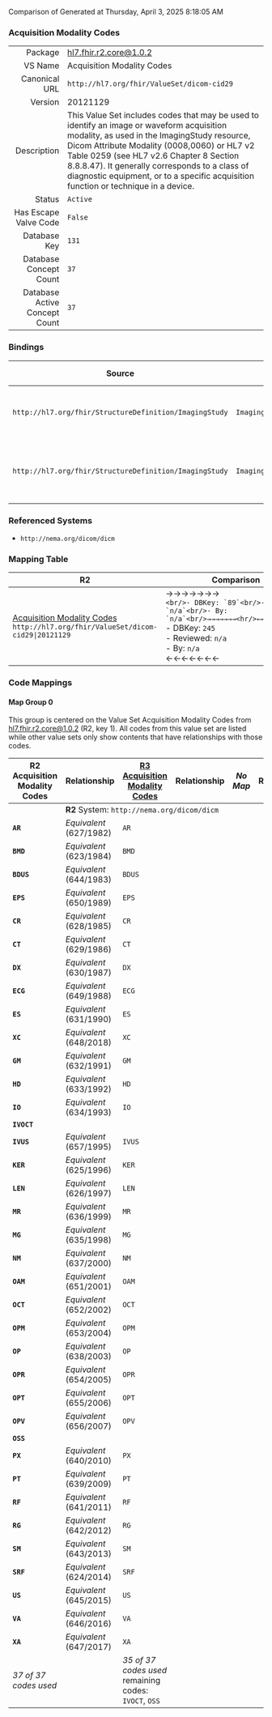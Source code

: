 Comparison of 
Generated at Thursday, April 3, 2025 8:18:05 AM

### Acquisition Modality Codes

|      |     |
| ---: | --- |
| Package | hl7.fhir.r2.core@1.0.2 |
| VS Name | Acquisition Modality Codes |
| Canonical URL | `http://hl7.org/fhir/ValueSet/dicom-cid29` |
| Version | 20121129 |
| Description | This Value Set includes codes that may be used to identify an image or waveform acquisition modality, as used in the ImagingStudy resource, Dicom  Attribute Modality (0008,0060) or HL7 v2 Table 0259 (see HL7 v2.6 Chapter 8 Section 8.8.8.47). It generally corresponds to a class of diagnostic equipment, or to a specific acquisition function or technique in a device. |
| Status | `Active` |
| Has Escape Valve Code | `False` |
| Database Key | `131` |
| Database Concept Count | `37` |
| Database Active Concept Count | `37` |
### Bindings

| Source | Element | Binding | Strength | Element Short |
| ------ | ------- | ------- | -------- | ------------- |
| `http://hl7.org/fhir/StructureDefinition/ImagingStudy` | `ImagingStudy.modalityList` | `http://hl7.org/fhir/ValueSet/dicom-cid29` | `Extensible` | All series modality if actual acquisition modalities |
| `http://hl7.org/fhir/StructureDefinition/ImagingStudy` | `ImagingStudy.series.modality` | `http://hl7.org/fhir/ValueSet/dicom-cid29` | `Extensible` | The modality of the instances in the series |

### Referenced Systems

* `http://nema.org/dicom/dicm`
### Mapping Table

| R2 | Comparison | R3 | Comparison | R4 | Comparison | R4B | Comparison | R5
| --- | --- | --- | --- | --- | --- | --- | --- | ---
| [Acquisition Modality Codes](/docs/R2/ValueSets/AcquisitionModalityCodes.md)<br/> `http://hl7.org/fhir/ValueSet/dicom-cid29\|20121129` | →→→→→→→<br/>``<br/>- DBKey: `89`<br/>- Reviewed: `n/a`<br/>- By: `n/a`<br/>→→→→→→→<hr/>←←←←←←←<br/>``<br/>- DBKey: `245`<br/>- Reviewed: `n/a`<br/>- By: `n/a`<br/>←←←←←←←| [Acquisition Modality Codes](/docs/R3/ValueSets/AcquisitionModalityCodes.md)<br/> `http://hl7.org/fhir/ValueSet/dicom-cid29\|20121129` | <br/>*no map*<br/><hr/><br/>*no map*<br/>| | | | | | 
### Code Mappings


#### Map Group 0

This group is centered on the Value Set Acquisition Modality Codes from hl7.fhir.r2.core@1.0.2 (R2, key 1).
All codes from this value set are listed while other value sets only show contents that have relationships with those codes.

| R2 Acquisition Modality Codes| Relationship | [R3 Acquisition Modality Codes](/docs/R3/ValueSets/AcquisitionModalityCodes.md)| Relationship | *No Map* | Relationship | *No Map* | Relationship | *No Map* 
| --- | --- | --- | --- | --- | --- | --- | --- | ---
| <td colspan="8">**R2** System: `http://nema.org/dicom/dicm`
| **`AR`**| _Equivalent_ <br/>(627/1982)| `AR`| | | | | | | 
| **`BMD`**| _Equivalent_ <br/>(623/1984)| `BMD`| | | | | | | 
| **`BDUS`**| _Equivalent_ <br/>(644/1983)| `BDUS`| | | | | | | 
| **`EPS`**| _Equivalent_ <br/>(650/1989)| `EPS`| | | | | | | 
| **`CR`**| _Equivalent_ <br/>(628/1985)| `CR`| | | | | | | 
| **`CT`**| _Equivalent_ <br/>(629/1986)| `CT`| | | | | | | 
| **`DX`**| _Equivalent_ <br/>(630/1987)| `DX`| | | | | | | 
| **`ECG`**| _Equivalent_ <br/>(649/1988)| `ECG`| | | | | | | 
| **`ES`**| _Equivalent_ <br/>(631/1990)| `ES`| | | | | | | 
| **`XC`**| _Equivalent_ <br/>(648/2018)| `XC`| | | | | | | 
| **`GM`**| _Equivalent_ <br/>(632/1991)| `GM`| | | | | | | 
| **`HD`**| _Equivalent_ <br/>(633/1992)| `HD`| | | | | | | 
| **`IO`**| _Equivalent_ <br/>(634/1993)| `IO`| | | | | | | 
| **`IVOCT`**| | | | | | | | | 
| **`IVUS`**| _Equivalent_ <br/>(657/1995)| `IVUS`| | | | | | | 
| **`KER`**| _Equivalent_ <br/>(625/1996)| `KER`| | | | | | | 
| **`LEN`**| _Equivalent_ <br/>(626/1997)| `LEN`| | | | | | | 
| **`MR`**| _Equivalent_ <br/>(636/1999)| `MR`| | | | | | | 
| **`MG`**| _Equivalent_ <br/>(635/1998)| `MG`| | | | | | | 
| **`NM`**| _Equivalent_ <br/>(637/2000)| `NM`| | | | | | | 
| **`OAM`**| _Equivalent_ <br/>(651/2001)| `OAM`| | | | | | | 
| **`OCT`**| _Equivalent_ <br/>(652/2002)| `OCT`| | | | | | | 
| **`OPM`**| _Equivalent_ <br/>(653/2004)| `OPM`| | | | | | | 
| **`OP`**| _Equivalent_ <br/>(638/2003)| `OP`| | | | | | | 
| **`OPR`**| _Equivalent_ <br/>(654/2005)| `OPR`| | | | | | | 
| **`OPT`**| _Equivalent_ <br/>(655/2006)| `OPT`| | | | | | | 
| **`OPV`**| _Equivalent_ <br/>(656/2007)| `OPV`| | | | | | | 
| **`OSS`**| | | | | | | | | 
| **`PX`**| _Equivalent_ <br/>(640/2010)| `PX`| | | | | | | 
| **`PT`**| _Equivalent_ <br/>(639/2009)| `PT`| | | | | | | 
| **`RF`**| _Equivalent_ <br/>(641/2011)| `RF`| | | | | | | 
| **`RG`**| _Equivalent_ <br/>(642/2012)| `RG`| | | | | | | 
| **`SM`**| _Equivalent_ <br/>(643/2013)| `SM`| | | | | | | 
| **`SRF`**| _Equivalent_ <br/>(624/2014)| `SRF`| | | | | | | 
| **`US`**| _Equivalent_ <br/>(645/2015)| `US`| | | | | | | 
| **`VA`**| _Equivalent_ <br/>(646/2016)| `VA`| | | | | | | 
| **`XA`**| _Equivalent_ <br/>(647/2017)| `XA`| | | | | | | 
| *37 of 37 codes used* | | *35 of 37 codes used* <br/>remaining codes:<br/>`IVOCT`, `OSS`| | | | | | 


